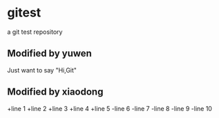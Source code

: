 gitest
======

a git test repository

## Modified by yuwen
Just want to say "Hi,Git"

## Modified by xiaodong
+line 1
+line 2
+line 3
+line 4
+line 5
-line 6
-line 7
-line 8
-line 9
-line 10

